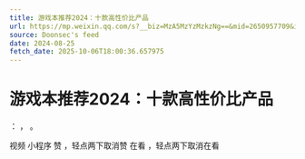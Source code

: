 ```yaml
---
title: 游戏本推荐2024：十款高性价比产品
url: https://mp.weixin.qq.com/s?__biz=MzA5MzYzMzkzNg==&mid=2650957709&idx=2&sn=ed12fa0267b709599b9bc93c095d810d
source: Doonsec's feed
date: 2024-08-25
fetch_date: 2025-10-06T18:00:36.657975
---
```


# 游戏本推荐2024：十款高性价比产品

：
，
。

视频
小程序
赞
，轻点两下取消赞
在看
，轻点两下取消在看